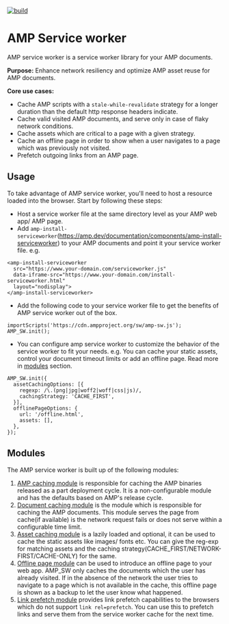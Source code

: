 
[![build](https://travis-ci.org/ampproject/amp-sw.svg?branch=master)](https://travis-ci.org/ampproject/amp-sw.svg?branch=master)
# AMP Service worker
AMP service worker is a service worker library for your AMP documents.

**Purpose:** Enhance network resiliency and optimize AMP asset reuse for AMP documents.

**Core use cases:**  
- Cache AMP scripts with a `stale-while-revalidate` strategy for a longer duration than the default http response headers indicate.
- Cache valid visited AMP documents, and serve only in case of flaky network conditions.
- Cache assets which are critical to a page with a given strategy.
- Cache an offline page in order to show when a user navigates to a page which was previously not visited.
- Prefetch outgoing links from an AMP page.


## Usage
To take advantage of AMP service worker, you'll need to host a resource loaded into the browser. Start by following these steps:

- Host a service worker file at the same directory level as your AMP web app/ AMP page.
- Add `amp-install-serviceworker`(https://amp.dev/documentation/components/amp-install-serviceworker) to your AMP documents and point it your service worker file.
e.g.
```
<amp-install-serviceworker
  src="https://www.your-domain.com/serviceworker.js"
  data-iframe-src="https://www.your-domain.com/install-serviceworker.html"
  layout="nodisplay">
</amp-install-serviceworker>
```
- Add the following code to your service worker file to get the benefits of AMP service worker out of the box.
```
importScripts('https://cdn.ampproject.org/sw/amp-sw.js');
AMP_SW.init();
```
- You can configure amp service worker to customize the behavior of the service worker to fit your needs. e.g. You can cache your static assets, control your document timeout limits or add an offline page. Read more in [modules](#modules) section.
```
AMP_SW.init({
  assetCachingOptions: [{
    regexp: /\.(png|jpg|woff2|woff|css|js)/,
    cachingStrategy: 'CACHE_FIRST',
  }],
  offlinePageOptions: {
    url: '/offline.html',
    assets: [],
  },
});
```


## Modules

The AMP service worker is built up of the following modules:
1. [AMP caching module](https://github.com/ampproject/amp-sw/tree/master/src/modules/amp-caching) is responsible for caching the AMP binaries released as a part 
deployment cycle. It is a non-configurable module and has the defaults based on AMP's release cycle.
2. [Document caching module](https://github.com/ampproject/amp-sw/tree/master/src/modules/document-caching) is the module which is responsible for caching the AMP documents. This module serves the page from cache(if available) is the network request fails or does not serve within a configurable time limit.
3. [Asset caching module](https://github.com/ampproject/amp-sw/tree/master/src/modules/asset-caching) is a lazily loaded and optional, it can be used to cache the static assets like images/ fonts etc. You can give the reg-exp for matching assets and the caching strategy(CACHE_FIRST/NETWORK-FIRST/CACHE-ONLY) for the same.
4. [Offline page module](https://github.com/ampproject/amp-sw/tree/master/src/modules/offline-page) can be used to introduce an offline page to your web app. AMP_SW only caches the documents which the user has already visited. If in the absence of the network the user tries to navigate to a page which is not available in the cache, this offline page is shown as a backup to let the user know what happened.
5. [Link prefetch module](https://github.com/ampproject/amp-sw/tree/master/src/modules/link-prefetch) provides link prefetch capabilities to the browsers which do not support `link rel=prefetch`. You can use this to prefetch links and serve them from the service worker cache for the next time.
